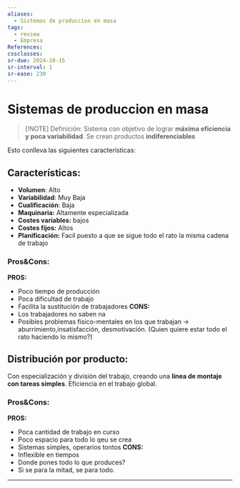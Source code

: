 ```yaml
---
aliases:
  - Sistemas de produccion en masa
tags:
  - review
  - Empresa
References: 
cssclasses:
sr-due: 2024-10-15
sr-interval: 1
sr-ease: 230
---
```

# Sistemas de produccion en masa

> [!NOTE] Definición: 
> Sistema con objetivo de lograr **máxima eficiencia y poca variabilidad**. Se crean productos **indiferenciables**

Esto conlleva las siguientes características:
## Características:

+ **Volumen**: Alto
+ **Variabilidad**: Muy Baja
+ **Cualificación**: Baja
+ **Maquinaria:** Altamente especializada 
+ **Costes variables:** bajos
+ **Costes fijos:** Altos
+ **Planificación:** Facil puesto a que se sigue todo el rato la misma cadena de trabajo

### Pros&Cons:
**PROS:**
+ Poco tiempo de producción
+ Poca dificultad de trabajo
+ Facilita la sustitución de trabajadores
**CONS:**
+ Los trabajadores no saben na
+ Posibles problemas fisico-mentales en los que trabajan → aburrimiento,insatisfacción, desmotivación. (Quien quiere estar todo el rato haciendo lo mismo?)


## Distribución por producto:
Con especialización y división del trabajo, creando una **linea de montaje con tareas simples**. Eficiencia en el trabajo global.

### Pros&Cons:
**PROS:**
+ Poca cantidad de trabajo en curso
+ Poco espacio para todo lo qeu se crea
+ Sistemas simples, operarios tontos
**CONS:**
+ Inflexible en tiempos
+ Donde pones todo lo que produces?
+ Si se para la mitad, se para todo.
***
